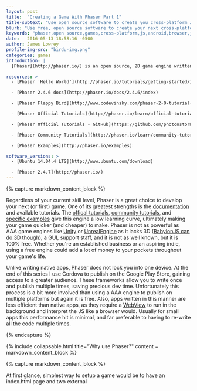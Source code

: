 ```yaml
---
layout: post
title:  "Creating a Game With Phaser Part 1"
title-subtext: "Use open source software to create you cross-platform JS game"
blurb: "Use free, open source software to create your next cross-platform 2D game."
keywords: "phaser,open source,games,cross-platform,js,android,browser,javascript,html5"
date:   2016-05-13 18:58:16 -0500
author: James Lowrey
profile-img-src: "birdu-img.png"
categories: games
introduction: |
  [Phaser](http://phaser.io/) is an open source, 2D game engine written for JavaScript. It is robust and easy to learn with active [development](https://github.com/photonstorm/phaser). Make your JS game for modern browsers and use frameworks like [Cordova](https://cordova.apache.org/), [PhoneGap](http://phonegap.com/), or [CocconJS](https://www.ludei.com/cocoonjs/) to download and run it on multiple operating systems (learn how to do this [here]()). In this tutorial series I'll cover how to use Phaser to create a simple game from inception to the play store, and along the way write simple, maintainable code. To preview what we'll accomplish you can see the [code](https://github.com/JTronLabs/Birdu), play the [game](http://jtronlabs.github.io/Birdu/game/dist/index.html), or download it off the [Play Store](https://play.google.com/store/apps/details?id=com.jtronlabs.birdu).

resources: >
  - [Phaser 'Hello World'](http://phaser.io/tutorials/getting-started/index)

  - [Phaser 2.4.6 docs](http://phaser.io/docs/2.4.6/index)

  - [Phaser Flappy Bird](http://www.codevinsky.com/phaser-2-0-tutorial-flappy-bird-part-1/) (what I used to learn Phaser)

  - [Phaser Official Tutorials](http://phaser.io/learn/official-tutorials)

  - [Phaser Official Tutorials - GitHub](https://github.com/photonstorm/phaser-coding-tips)

  - [Phaser Community Tutorials](http://phaser.io/learn/community-tutorials)

  - [Phaser Examples](http://phaser.io/examples)

software_versions: >
  - [Ubuntu 14.04.4 LTS](http://www.ubuntu.com/download)

  - [Phaser 2.4.7](http://phaser.io/)
---
```



<!-- Required first line cannot be in a liquid Template due to Jekyll 'tag was never closed' bug
 bug info:: http://blog.slaks.net/2013-08-09/jekyll-tag-was-never-closed/
-->

{% capture markdown_content_block %}

Regardless of your current skill level, Phaser is a great choice to develop your next (or first) game. One of its greatest strengths is the [documentation](http://phaser.io/docs/2.4.7/index) and available tutorials. The [offical tutorials](http://phaser.io/learn/official-tutorials), [community tutorials](http://phaser.io/learn/community-tutorials), and [specific examples](http://phaser.io/examples) give this engine a low learning curve, ultimately making your game quicker (and cheaper) to make. Phaser is not as powerful as AAA game engines like [Unity](https://unity3d.com/) or [UnrealEngine](https://www.unrealengine.com/) as it lacks 3D ([BabylonJS can do 3D though](http://www.babylonjs.com/)), a GUI, support staff, and it is not as well known, but it is 100% free. Whether you're an established business or an aspiring indie, using a free engine could add a lot of money to your pockets throughout your game's life.

Unlike writing native apps, Phaser does not lock you into one device. At the end of this series I use Cordova to publish on the Google Play Store, gaining access to a greater audience. These frameworks allow you to write once and publish multiple times, saving precious dev time. Unfortunately this process is a bit more involved than using a AAA engine to publish on multiple platforms but again it is free. Also, apps written in this manner are less efficient than native apps, as they require a [WebView](https://cordova.apache.org/docs/en/latest/guide/overview/index.html#architecture) to run in the background and interpret the JS like a browser would. Usually for small apps this performance hit is minimal, and far preferable to having to re-write all the code multiple times.

{% endcapture %}


{% include collapsable.html title="Why use Phaser?" content = markdown_content_block %}



























{% capture markdown_content_block %}

At first glance, simplest way to setup a game would be to have an index.html page and two external <script> tags for including phaser.js and game.js files. That game.js file would be huge and unwieldy, likely hard to step through and debug. I prefer small files that have a clearly defined purpose with as [modular](https://en.wikipedia.org/wiki/Modular_programming) a nature as possible. The next logical step then, is to create a bunch of small JS files and link them together. So instead of just game.js, you'd have mario.js, koopa.js, block.js,settings.js and so on. Organizing all of that and ensuring proper link ordering/dependencies could be difficult though. To get the best of both worlds we will use a generator, enabling us to write focused files and automatically linking them together. It will also provide a standardized code scaffold when we create new files.

You can view our generator [here](https://github.com/codevinsky/generator-phaser-official). It supports automatic generation of a new game file structure, as well as game 'states' and 'prefabs', which will be covered more later, but essentially a state is a screen on your game (welcome menu, gameplay, settings, e.g.) and a prefab is a game entity (mario, koopa e.g.). This tool is built on Yeoman (and thus NodeJS), which means you will need to install these dependencies.

{% highlight bash %}

#To install, first get dependencies. Install npm, then bower, then yo (in order to run our generator-phaser-official)
sudo apt-get install nodejs #Web server
sudo apt-get install npm #The NodeJS package manager
npm install -g bower #package manager
npm install -g yo #client-side dev stack, helps devs quickly build high quality web apps
npm install -g grunt-cli #task-based command line build tool for JavaScript projects

sudo npm install -g yo generator-phaser-official #Desired YeoMan tool to auto-gen phaser game project

{% endhighlight %}


Now that we have our dependencies installed, we can generate our game:


{% highlight bash %}

mkdir ~/Documents/birdu
cd ~/Documents/birdu
yo phaser-official #Generate a project in current directory
#name of game is 'birdu'
#Phaser version is 2.4.7 (at time of writing)
#use 800x600 screen resolution
grunt build #compile JS files and save production output to '/dist' directory

{% endhighlight %}















{% endcapture %}


{% include collapsable.html title="Getting Started" content = markdown_content_block %}
